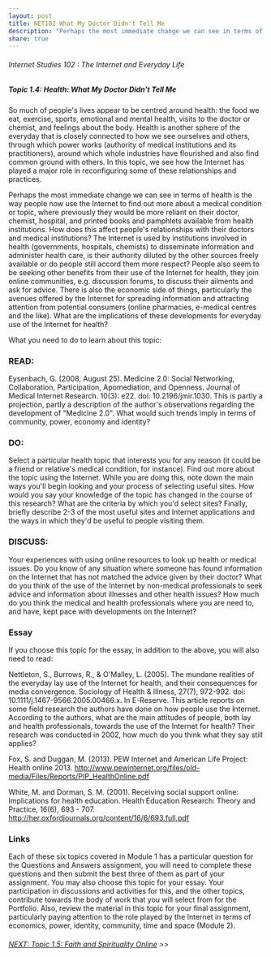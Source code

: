 ```yaml
---
layout: post
title: NET102 What My Doctor Didn't Tell Me
description: "Perhaps the most immediate change we can see in terms of health is the way people now use the Internet to find out more about a medical condition."
share: true
---
```




###### Internet Studies 102 : The Internet and Everyday Life 
 
##### Topic 1.4: Health: What My Doctor Didn't Tell Me

So much of people's lives appear to be centred around health: the food we eat, exercise, sports, emotional and mental health, visits to the doctor or chemist, and feelings about the body. Health is another sphere of the everyday that is closely connected to how we see ourselves and others, through which power works (authority of medical institutions and its practitioners), around which whole industries have flourished and also find common ground with others. In this topic, we see how the Internet has played a major role in reconfiguring some of these relationships and practices.

Perhaps the most immediate change we can see in terms of health is the way people now use the Internet to find out more about a medical condition or topic, where previously they would be more reliant on their doctor, chemist, hospital, and printed books and pamphlets available from health institutions. How does this affect people's relationships with their doctors and medical institutions? The Internet is used by institutions involved in health (governments, hospitals, chemists) to disseminate information and administer health care, is their authority diluted by the other sources freely available or do people still accord them more respect? People also seem to be seeking other benefits from their use of the Internet for health, they join online communities, e.g. discussion forums, to discuss their ailments and ask for advice. There is also the economic side of things, particularly the avenues offered by the Internet for spreading information and attracting attention from potential consumers (online pharmacies, e-medical centres and the like). What are the implications of these developments for everyday use of the Internet for health?

What you need to do to learn about this topic:

### READ:

Eysenbach, G. (2008, August 25). Medicine 2.0: Social Networking, Collaboration, Participation, Apomediation, and Openness. Journal of Medical Internet Research. 10(3): e22. doi: 10.2196/jmir.1030.
This is partly a projection, partly a description of the author's observations regarding the development of "Medicine 2.0". What would such trends imply in terms of community, power, economy and identity?

### DO:

Select a particular health topic that interests you for any reason (it could be a friend or relative's medical condition, for instance). Find out more about the topic using the Internet. While you are doing this, note down the main ways you'll begin looking and your process of selecting useful sites. How would you say your knowledge of the topic has changed in the course of this research? What are the criteria by which you'd select sites? Finally, briefly describe 2-3 of the most useful sites and Internet applications and the ways in which they'd be useful to people visiting them.

### DISCUSS:

Your experiences with using online resources to look up health or medical issues. Do you know of any situation where someone has found information on the Internet that has not matched the advice given by their doctor? What do you think of the use of the Internet by non-medical professionals to seek advice and information about illnesses and other health issues? How much do you think the medical and health professionals where you are need to, and have, kept pace with developments on the Internet?

### Essay

If you choose this topic for the essay, in addition to the above, you will also need to read:

Nettleton, S., Burrows, R., & O'Malley, L. (2005). The mundane realities of the everyday lay use of the Internet for health, and their consequences for media convergence. Sociology of Health & Illness, 27(7), 972-992. doi: 10.1111/j.1467-9566.2005.00466.x. In E-Reserve.
This article reports on some field research the authors have done on how people use the Internet. According to the authors, what are the main attitudes of people, both lay and health professionals, towards the use of the Internet for health? Their research was conducted in 2002, how much do you think what they say still applies?

Fox, S. and Duggan, M. (2013). PEW Internet and American Life Project: Health online 2013. http://www.pewinternet.org/files/old-media/Files/Reports/PIP_HealthOnline.pdf

White, M. and Dorman, S. M. (2001). Receiving social support online: Implications for health education. Health Education Research: Theory and Practice, 16(6), 693 - 707. http://her.oxfordjournals.org/content/16/6/693.full.pdf

### Links

Each of these six topics covered in Module 1 has a particular question for the Questions and Answers assignment, you will need to complete these questions and then submit the best three of them as part of your assignment. You may also choose this topic for your essay. Your participation in discussions and activities for this, and the other topics, contribute towards the body of work that you will select from for the Portfolio. Also, review the material in this topic for your final assignment, particularly paying attention to the role played by the Internet in terms of economics, power, identity, community, time and space (Module 2).

###### [NEXT: Topic 1.5: Faith and Spirituality Online]() >>

 
